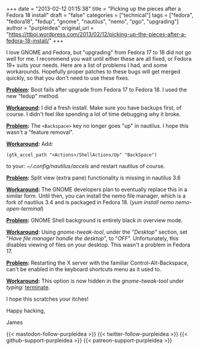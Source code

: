 +++
date = "2013-02-12 01:15:38"
title = "Picking up the pieces after a Fedora 18 install"
draft = "false"
categories = ["technical"]
tags = ["fedora", "fedora18", "fedup", "gnome", "nautilus", "nemo", "pgo", "upgrading"]
author = "purpleidea"
original_url = "https://ttboj.wordpress.com/2013/02/12/picking-up-the-pieces-after-a-fedora-18-install/"
+++

I love GNOME and Fedora, but "upgrading" from Fedora 17 to 18 did not go well for me. I recommend you wait until either these are all fixed, or Fedora 19+ suits your needs. Here are a list of problems I had, and some workarounds. Hopefully proper patches to these bugs will get merged quickly, so that you don't need to use these fixes.

<strong><span style="text-decoration:underline;">Problem</span>:</strong> Boot fails after upgrade from Fedora 17 to Fedora 18. I used the new "fedup" method.

<strong><span style="text-decoration:underline;">Workaround</span>:</strong> I did a fresh install. Make sure you have backups first, of course. I didn't feel like spending a lot of time debugging why it broke.

<strong><span style="text-decoration:underline;">Problem</span>:</strong> The `<Backspace>` key no longer goes "up" in nautilus. I hope this wasn't a "feature removal".

<strong><span style="text-decoration:underline;">Workaround</span>:</strong> Add:
```
(gtk_accel_path "<Actions>/ShellActions/Up" "BackSpace")
```
to your: <em>~/.config/nautilus/accels</em> and restart nautilus of course.

<strong><span style="text-decoration:underline;">Problem</span>:</strong> Split view (extra pane) functionality is missing in nautilus 3.6

<strong><span style="text-decoration:underline;">Workaround</span>:</strong> The GNOME developers plan to eventually replace this in a similar form. Until then, you can install the nemo file manager, which is a fork of nautilus 3.4 and is packaged in Fedora 18. (<em>yum install nemo nemo-open-terminal</em>)

<strong><span style="text-decoration:underline;">Problem</span>:</strong> GNOME Shell background is entirely black in overview mode.

<strong><span style="text-decoration:underline;">Workaround</span>:</strong> Using <em>gnome-tweak-tool</em>, under the "<em>Desktop</em>" section, set "<em>Have file manager handle the desktop</em>", to "<em>OFF</em>". Unfortunately, this disables viewing of files on your desktop. This wasn't a problem in Fedora 17.

<strong><span style="text-decoration:underline;">Problem</span>:</strong> Restarting the X server with the familiar Control-Alt-Backspace, can't be enabled in the keyboard shortcuts menu as it used to.

<strong><span style="text-decoration:underline;">Workaround</span>:</strong> This option is now hidden in the <em>gnome-tweak-tool</em> under <em>typing</em>: <span style="text-decoration:underline;">terminate</span>.

I hope this scratches your itches!

Happy hacking,

James

{{< mastodon-follow-purpleidea >}}
{{< twitter-follow-purpleidea >}}
{{< github-support-purpleidea >}}
{{< patreon-support-purpleidea >}}
